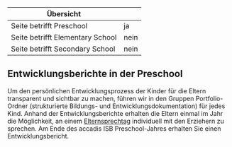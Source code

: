 | Übersicht | |
| --- | --- |
| Seite betrifft Preschool | ja |
| Seite betrifft Elementary School | nein |
| Seite betrifft Secondary School | nein |

## Entwicklungsberichte in der Preschool 

Um den persönlichen Entwicklungsprozess der Kinder für die Eltern transparent und sichtbar zu machen, führen wir in den Gruppen Portfolio-Ordner (strukturierte Bildungs- und Entwicklungsdokumentation) für jedes Kind. Anhand der Entwicklungsberichte erhalten die Eltern einmal im Jahr die Möglichkeit, an einem [Elternsprechtag](/de/Elternabende,_Elterngespr%C3%A4che_und_Elternsprechtage "Elternabende, Elterngespräche und Elternsprechtage") individuell mit den Erziehern zu sprechen. Am Ende des accadis ISB Preschool-Jahres erhalten Sie einen Entwicklungsbericht.